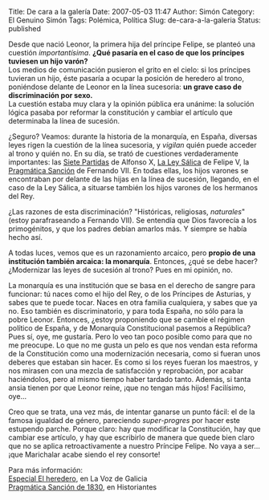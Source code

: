 Title: De cara a la galería
Date: 2007-05-03 11:47
Author: Simón
Category: El Genuino Simón
Tags: Polémica, Política
Slug: de-cara-a-la-galeria
Status: published

Desde que nació Leonor, la primera hija del príncipe Felipe, se planteó
una cuestión *importantísima*. **¿Qué pasaría en el caso de que los
príncipes tuviesen un hijo varón?**  
Los medios de comunicación pusieron el grito en el cielo: si los
príncipes tuvieran un hijo, éste pasaría a ocupar la posición de
heredero al trono, poniéndose delante de Leonor en la línea sucesoria:
**un grave caso de discriminación por sexo.**  
La cuestión estaba muy clara y la opinión pública era unánime: la
solución lógica pasaba por reformar la constitución y cambiar el
artículo que determinaba la línea de sucesión.

¿Seguro? Veamos: durante la historia de la monarquía, en España,
diversas leyes rigen la cuestión de la línea sucesoria, y *vigilan*
quién puede acceder al trono y quién no. En su día, se trató de
cuestiones verdaderamente importantes: las [Siete
Partidas](http://es.wikipedia.org/wiki/Partidas#Estructura_y_contenido)
de Alfonso X, [La Ley
Sálica](http://es.wikipedia.org/wiki/Ley_S%C3%A1lica#La_ley_S.C3.A1lica_en_Espa.C3.B1a)
de Felipe V, la [Pragmática
Sanción](http://es.wikipedia.org/wiki/Pragm%C3%A1tica_Sanci%C3%B3n_de_1830)
de Fernando VII.
En todas ellas, los hijos varones se encontraban por delante de las
hijas en la línea de sucesión, llegando, en el caso de la Ley Sálica, a
situarse también los hijos varones de los hermanos del Rey.

¿Las razones de esta discriminación? "Históricas, religiosas,
*naturales*" (estoy parafraseando a Fernando VII). Se entendía que Dios
favorecía a los primogénitos, y que los padres debían amarlos más. Y
siempre se había hecho así.

A todas luces, vemos que es un razonamiento arcaico, pero **propio de
una institución también arcaica: la monarquía**. Entonces, ¿qué se debe
hacer? ¿Modernizar las leyes de sucesión al trono? Pues en mi opinión,
no.

La monarquía es una institución que se basa en el derecho de sangre para
funcionar: tú naces como el hijo del Rey, o de los Príncipes de
Asturias, y sabes que te puede tocar. Naces en otra familia cualquiera,
y sabes que ya no. Eso también es discriminatorio, y para toda España,
no sólo para la pobre Leonor. Entonces, ¿estoy proponiendo que se cambie
el régimen político de España, y de Monarquía Constitucional pasemos a
República? Pues sí, oye, me gustaría. Pero lo veo tan poco posible como
para que no me preocupe. Lo que no me gusta un pelo es que nos vendan
esta reforma de la Constitución como una modernización necesaria, como
si fueran unos deberes que estaban sin hacer. Es como si los reyes
fueran los maestros, y nos mirasen con una mezcla de satisfacción y
reprobación, por acabar haciéndolos, pero al mismo tiempo haber tardado
tanto. Además, si tanta ansia tienen por que Leonor reine, ¡que no
tengan más hijos! Facilísimo, oye...

Creo que se trata, una vez más, de intentar ganarse un punto fácil: el
de la famosa igualdad de género, pareciendo *super-progres* por hacer
este estupendo parche. Porque claro: hay que modificar la Constitución,
hay que cambiar ese artículo, y hay que escribirlo de manera que quede
bien claro que no se aplica retroactivamente a nuestro Príncipe Felipe.
No vaya a ser... ¡que Marichalar acabe siendo el rey consorte!

Para más información:  
[Especial El
heredero](http://www.lavozdegalicia.es/especiales/2005/heredero/noticia.jsp?CAT=105&TEXTO=100000079773),
en La Voz de Galicia  
[Pragmática Sanción de
1830](http://historiantes.blogspot.com/2007/03/pragmtica-sancin-de-1830.html),
en Historiantes  
